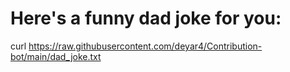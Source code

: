 # Here's a funny dad joke for you:

curl https://raw.githubusercontent.com/deyar4/Contribution-bot/main/dad_joke.txt
